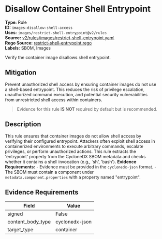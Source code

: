 # Disallow Container Shell Entrypoint  
**Type:** Rule  
**ID:** `images-disallow-shell-access`  
**Uses:** `images/restrict-shell-entrypoint@v2/rules`  
**Source:** [v2/rules/images/restrict-shell-entrypoint.yaml](https://github.com/scribe-public/sample-policies/v2/rules/images/restrict-shell-entrypoint.yaml)  
**Rego Source:** [restrict-shell-entrypoint.rego](https://github.com/scribe-public/sample-policies/v2/rules/images/restrict-shell-entrypoint.rego)  
**Labels:** SBOM, Images  

Verify the container image disallows shell entrypoint.


## Mitigation  
Prevent unauthorized shell access by ensuring container images do not use a shell-based entrypoint. This reduces the risk of privilege escalation, unauthorized command execution, and potential security vulnerabilities from unrestricted shell access within containers.


> Evidence for this rule **IS NOT** required by default but is recommended.


## Description  
This rule ensures that container images do not allow shell access by verifying their configured entrypoint. Attackers often exploit shell access in containerized environments to execute arbitrary commands, escalate privileges, or perform unauthorized actions. This rule extracts the 'entrypoint' property from the CycloneDX SBOM metadata and checks whether it contains a shell invocation (e.g., 'sh', 'bash').
**Evidence Requirements:** - Evidence must be provided in the `cyclonedx-json` format. - The SBOM must contain a component under `metadata.component.properties` with a property named "entrypoint".


## Evidence Requirements  
| Field | Value |
|-------|-------|
| signed | False |
| content_body_type | cyclonedx-json |
| target_type | container |

